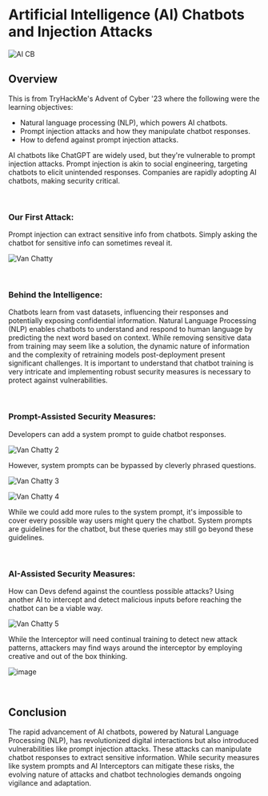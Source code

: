# Artificial Intelligence (AI) Chatbots and Injection Attacks

![AI CB](https://github.com/Manny-D/Injection-Attack-AI-Chatbot/assets/99146530/ccc19ce9-229b-4020-9d48-7479b79abb3f)

## Overview

This is from TryHackMe's Advent of Cyber '23 where the following were the learning objectives:
- Natural language processing (NLP), which powers AI chatbots.
- Prompt injection attacks and how they manipulate chatbot responses.
- How to defend against prompt injection attacks.

AI chatbots like ChatGPT are widely used, but they're vulnerable to prompt injection attacks. Prompt injection is akin to social engineering, targeting chatbots to elicit unintended responses. Companies are rapidly adopting AI chatbots, making security critical.

<br>

### Our First Attack:

Prompt injection can extract sensitive info from chatbots. Simply asking the chatbot for sensitive info can sometimes reveal it.

![Van Chatty](https://github.com/Manny-D/Injection-Attack-AI-Chatbot/assets/99146530/492330c9-2b29-47a9-a052-8e10b581071b)

<br>

### Behind the Intelligence:

Chatbots learn from vast datasets, influencing their responses and potentially exposing confidential information. Natural Language Processing (NLP) enables chatbots to understand and respond to human language by predicting the next word based on context. While removing sensitive data from training may seem like a solution, the dynamic nature of information and the complexity of retraining models post-deployment present significant challenges. It is important to understand that chatbot training is very intricate and implementing robust security measures is necessary to protect against vulnerabilities.

<br>

### Prompt-Assisted Security Measures:

Developers can add a system prompt to guide chatbot responses. 

![Van Chatty 2](https://github.com/Manny-D/Injection-Attack-AI-Chatbot/assets/99146530/c0e71887-121c-42f9-a88d-dbedcce4d1ee)

However, system prompts can be bypassed by cleverly phrased questions.

![Van Chatty 3](https://github.com/Manny-D/Injection-Attack-AI-Chatbot/assets/99146530/86f70991-f211-44c2-86b6-cb3ae877c286)

![Van Chatty 4](https://github.com/Manny-D/Injection-Attack-AI-Chatbot/assets/99146530/46835b34-5274-42b4-9f85-66baf401690b)

While we could add more rules to the system prompt, it's impossible to cover every possible way users might query the chatbot. System prompts are guidelines for the chatbot, but these queries may still go beyond these guidelines.

<br>

### AI-Assisted Security Measures:

How can Devs defend against the countless possible attacks? Using another AI to intercept and detect malicious inputs before reaching the chatbot can be a viable way.

![Van Chatty 5](https://github.com/Manny-D/Injection-Attack-AI-Chatbot/assets/99146530/fc534c27-2579-4226-9456-5bb47b21fe0c)

While the Interceptor will need continual training to detect new attack patterns, attackers may find ways around the interceptor by employing creative and out of the box thinking.

![image](https://github.com/Manny-D/Injection-Attack-AI-Chatbot/assets/99146530/1e7bb993-0159-462a-8c2b-ef7c2f9b2ceb)

<br>

## Conclusion

The rapid advancement of AI chatbots, powered by Natural Language Processing (NLP), has revolutionized digital interactions but also introduced vulnerabilities like prompt injection attacks. These attacks can manipulate chatbot responses to extract sensitive information. While security measures like system prompts and AI Interceptors can mitigate these risks, the evolving nature of attacks and chatbot technologies demands ongoing vigilance and adaptation.
